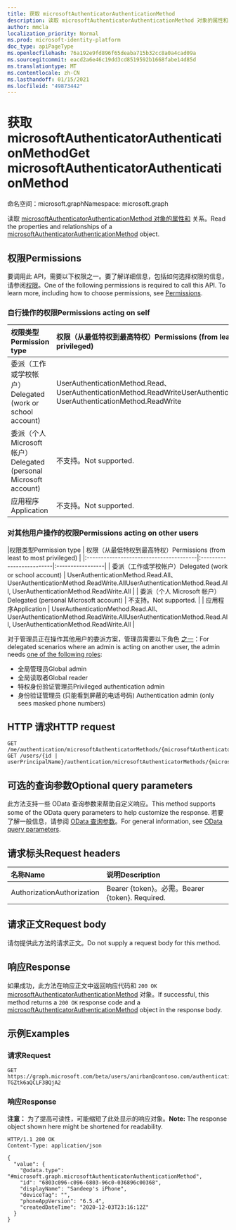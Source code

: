 ```yaml
---
title: 获取 microsoftAuthenticatorAuthenticationMethod
description: 读取 microsoftAuthenticatorAuthenticationMethod 对象的属性和关系。
author: mmcla
localization_priority: Normal
ms.prod: microsoft-identity-platform
doc_type: apiPageType
ms.openlocfilehash: 76a192e9fd896f65deaba715b32cc8a0a4cad09a
ms.sourcegitcommit: eacd2a6e46c19dd3cd8519592b1668fabe14d85d
ms.translationtype: MT
ms.contentlocale: zh-CN
ms.lasthandoff: 01/15/2021
ms.locfileid: "49873442"
---
```

# <a name="get-microsoftauthenticatorauthenticationmethod"></a><span data-ttu-id="53f89-103">获取 microsoftAuthenticatorAuthenticationMethod</span><span class="sxs-lookup"><span data-stu-id="53f89-103">Get microsoftAuthenticatorAuthenticationMethod</span></span>
<span data-ttu-id="53f89-104">命名空间：microsoft.graph</span><span class="sxs-lookup"><span data-stu-id="53f89-104">Namespace: microsoft.graph</span></span>

<span data-ttu-id="53f89-105">读取 [microsoftAuthenticatorAuthenticationMethod 对象的属性和](../resources/microsoftauthenticatorauthenticationmethod.md) 关系。</span><span class="sxs-lookup"><span data-stu-id="53f89-105">Read the properties and relationships of a [microsoftAuthenticatorAuthenticationMethod](../resources/microsoftauthenticatorauthenticationmethod.md) object.</span></span>

## <a name="permissions"></a><span data-ttu-id="53f89-106">权限</span><span class="sxs-lookup"><span data-stu-id="53f89-106">Permissions</span></span>

<span data-ttu-id="53f89-p101">要调用此 API，需要以下权限之一。要了解详细信息，包括如何选择权限的信息，请参阅[权限](/graph/permissions-reference)。</span><span class="sxs-lookup"><span data-stu-id="53f89-p101">One of the following permissions is required to call this API. To learn more, including how to choose permissions, see [Permissions](/graph/permissions-reference).</span></span>

### <a name="permissions-acting-on-self"></a><span data-ttu-id="53f89-109">自行操作的权限</span><span class="sxs-lookup"><span data-stu-id="53f89-109">Permissions acting on self</span></span>

|<span data-ttu-id="53f89-110">权限类型</span><span class="sxs-lookup"><span data-stu-id="53f89-110">Permission type</span></span>      | <span data-ttu-id="53f89-111">权限（从最低特权到最高特权）</span><span class="sxs-lookup"><span data-stu-id="53f89-111">Permissions (from least to most privileged)</span></span>              |
|:---------------------------------------|:-------------------------|
| <span data-ttu-id="53f89-112">委派（工作或学校帐户）</span><span class="sxs-lookup"><span data-stu-id="53f89-112">Delegated (work or school account)</span></span>     | <span data-ttu-id="53f89-113">UserAuthenticationMethod.Read、UserAuthenticationMethod.ReadWrite</span><span class="sxs-lookup"><span data-stu-id="53f89-113">UserAuthenticationMethod.Read, UserAuthenticationMethod.ReadWrite</span></span> |
| <span data-ttu-id="53f89-114">委派（个人 Microsoft 帐户）</span><span class="sxs-lookup"><span data-stu-id="53f89-114">Delegated (personal Microsoft account)</span></span> | <span data-ttu-id="53f89-115">不支持。</span><span class="sxs-lookup"><span data-stu-id="53f89-115">Not supported.</span></span> |
| <span data-ttu-id="53f89-116">应用程序</span><span class="sxs-lookup"><span data-stu-id="53f89-116">Application</span></span>                            | <span data-ttu-id="53f89-117">不支持。</span><span class="sxs-lookup"><span data-stu-id="53f89-117">Not supported.</span></span> |

### <a name="permissions-acting-on-other-users"></a><span data-ttu-id="53f89-118">对其他用户操作的权限</span><span class="sxs-lookup"><span data-stu-id="53f89-118">Permissions acting on other users</span></span>

|<span data-ttu-id="53f89-119">权限类型</span><span class="sxs-lookup"><span data-stu-id="53f89-119">Permission type</span></span>      | <span data-ttu-id="53f89-120">权限（从最低特权到最高特权）</span><span class="sxs-lookup"><span data-stu-id="53f89-120">Permissions (from least to most privileged)</span></span>              |
|:---------------------------------------|:-------------------------|:-----------------|
| <span data-ttu-id="53f89-121">委派（工作或学校帐户）</span><span class="sxs-lookup"><span data-stu-id="53f89-121">Delegated (work or school account)</span></span>     | <span data-ttu-id="53f89-122">UserAuthenticationMethod.Read.All、UserAuthenticationMethod.ReadWrite.All</span><span class="sxs-lookup"><span data-stu-id="53f89-122">UserAuthenticationMethod.Read.All, UserAuthenticationMethod.ReadWrite.All</span></span> |
| <span data-ttu-id="53f89-123">委派（个人 Microsoft 帐户）</span><span class="sxs-lookup"><span data-stu-id="53f89-123">Delegated (personal Microsoft account)</span></span> | <span data-ttu-id="53f89-124">不支持。</span><span class="sxs-lookup"><span data-stu-id="53f89-124">Not supported.</span></span> |
| <span data-ttu-id="53f89-125">应用程序</span><span class="sxs-lookup"><span data-stu-id="53f89-125">Application</span></span>                            | <span data-ttu-id="53f89-126">UserAuthenticationMethod.Read.All、UserAuthenticationMethod.ReadWrite.All</span><span class="sxs-lookup"><span data-stu-id="53f89-126">UserAuthenticationMethod.Read.All, UserAuthenticationMethod.ReadWrite.All</span></span> |

<span data-ttu-id="53f89-127">对于管理员正在操作其他用户的委派方案，管理员需要以下角色 [之一](/azure/active-directory/users-groups-roles/directory-assign-admin-roles#available-roles)：</span><span class="sxs-lookup"><span data-stu-id="53f89-127">For delegated scenarios where an admin is acting on another user, the admin needs [one of the following roles](/azure/active-directory/users-groups-roles/directory-assign-admin-roles#available-roles):</span></span>
* <span data-ttu-id="53f89-128">全局管理员</span><span class="sxs-lookup"><span data-stu-id="53f89-128">Global admin</span></span>
* <span data-ttu-id="53f89-129">全局读取者</span><span class="sxs-lookup"><span data-stu-id="53f89-129">Global reader</span></span>
* <span data-ttu-id="53f89-130">特权身份验证管理员</span><span class="sxs-lookup"><span data-stu-id="53f89-130">Privileged authentication admin</span></span>
* <span data-ttu-id="53f89-131">身份验证管理员 (只能看到屏蔽的电话号码) </span><span class="sxs-lookup"><span data-stu-id="53f89-131">Authentication admin (only sees masked phone numbers)</span></span>

## <a name="http-request"></a><span data-ttu-id="53f89-132">HTTP 请求</span><span class="sxs-lookup"><span data-stu-id="53f89-132">HTTP request</span></span>

<!-- {
  "blockType": "ignored"
}
-->
``` http
GET /me/authentication/microsoftAuthenticatorMethods/{microsoftAuthenticatorAuthenticationMethodId}
GET /users/{id | userPrincipalName}/authentication/microsoftAuthenticatorMethods/{microsoftAuthenticatorAuthenticationMethodId}
```

## <a name="optional-query-parameters"></a><span data-ttu-id="53f89-133">可选的查询参数</span><span class="sxs-lookup"><span data-stu-id="53f89-133">Optional query parameters</span></span>
<span data-ttu-id="53f89-134">此方法支持一些 OData 查询参数来帮助自定义响应。</span><span class="sxs-lookup"><span data-stu-id="53f89-134">This method supports some of the OData query parameters to help customize the response.</span></span> <span data-ttu-id="53f89-135">若要了解一般信息，请参阅 [OData 查询参数](/graph/query-parameters)。</span><span class="sxs-lookup"><span data-stu-id="53f89-135">For general information, see [OData query parameters](/graph/query-parameters).</span></span>

## <a name="request-headers"></a><span data-ttu-id="53f89-136">请求标头</span><span class="sxs-lookup"><span data-stu-id="53f89-136">Request headers</span></span>
|<span data-ttu-id="53f89-137">名称</span><span class="sxs-lookup"><span data-stu-id="53f89-137">Name</span></span>|<span data-ttu-id="53f89-138">说明</span><span class="sxs-lookup"><span data-stu-id="53f89-138">Description</span></span>|
|:---|:---|
|<span data-ttu-id="53f89-139">Authorization</span><span class="sxs-lookup"><span data-stu-id="53f89-139">Authorization</span></span>|<span data-ttu-id="53f89-p103">Bearer {token}。必需。</span><span class="sxs-lookup"><span data-stu-id="53f89-p103">Bearer {token}. Required.</span></span>|

## <a name="request-body"></a><span data-ttu-id="53f89-142">请求正文</span><span class="sxs-lookup"><span data-stu-id="53f89-142">Request body</span></span>
<span data-ttu-id="53f89-143">请勿提供此方法的请求正文。</span><span class="sxs-lookup"><span data-stu-id="53f89-143">Do not supply a request body for this method.</span></span>

## <a name="response"></a><span data-ttu-id="53f89-144">响应</span><span class="sxs-lookup"><span data-stu-id="53f89-144">Response</span></span>

<span data-ttu-id="53f89-145">如果成功，此方法在响应正文中返回响应代码和 `200 OK` [microsoftAuthenticatorAuthenticationMethod](../resources/microsoftauthenticatorauthenticationmethod.md) 对象。</span><span class="sxs-lookup"><span data-stu-id="53f89-145">If successful, this method returns a `200 OK` response code and a [microsoftAuthenticatorAuthenticationMethod](../resources/microsoftauthenticatorauthenticationmethod.md) object in the response body.</span></span>

## <a name="examples"></a><span data-ttu-id="53f89-146">示例</span><span class="sxs-lookup"><span data-stu-id="53f89-146">Examples</span></span>

### <a name="request"></a><span data-ttu-id="53f89-147">请求</span><span class="sxs-lookup"><span data-stu-id="53f89-147">Request</span></span>
<!-- {
  "blockType": "request",
  "name": "get_microsoftauthenticatorauthenticationmethod"
}
-->
``` http
GET https://graph.microsoft.com/beta/users/anirban@contoso.com/authentication/microsoftAuthenticatorMethods/_jpuR-TGZtk6aQCLF3BQjA2
```


### <a name="response"></a><span data-ttu-id="53f89-148">响应</span><span class="sxs-lookup"><span data-stu-id="53f89-148">Response</span></span>
<span data-ttu-id="53f89-149">**注意：** 为了提高可读性，可能缩短了此处显示的响应对象。</span><span class="sxs-lookup"><span data-stu-id="53f89-149">**Note:** The response object shown here might be shortened for readability.</span></span>
<!-- {
  "blockType": "response",
  "truncated": true,
  "@odata.type": "microsoft.graph.microsoftAuthenticatorAuthenticationMethod"
}
-->
``` http
HTTP/1.1 200 OK
Content-Type: application/json

{
  "value": {
    "@odata.type": "#microsoft.graph.microsoftAuthenticatorAuthenticationMethod",
    "id": "6803c096-c096-6803-96c0-036896c00368",
    "displayName": "Sandeep's iPhone",
    "deviceTag": "",
    "phoneAppVersion": "6.5.4",
    "createdDateTime": "2020-12-03T23:16:12Z"
  }
}
```
